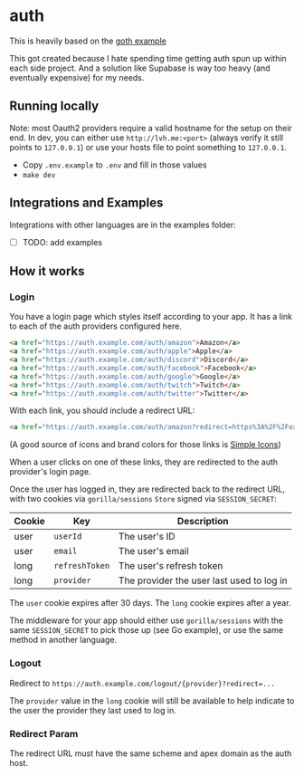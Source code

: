 # auth

This is heavily based on the [goth example](https://github.com/markbates/goth/blob/master/examples/main.go)

This got created because I hate spending time getting auth spun up within each 
side project. And a solution like Supabase is way too heavy (and eventually 
expensive) for my needs.

## Running locally

Note: most Oauth2 providers require a valid hostname for the setup on their end.
In dev, you can either use `http://lvh.me:<port>` (always verify it still points to
`127.0.0.1`) or use your hosts file to point something to `127.0.0.1`.

- Copy `.env.example` to `.env` and fill in those values
- `make dev`

## Integrations and Examples

Integrations with other languages are in the examples folder:

- [ ] TODO: add examples

## How it works

### Login

You have a login page which styles itself according to your app. It has a link
to each of the auth providers configured here.

```html
<a href="https://auth.example.com/auth/amazon">Amazon</a>
<a href="https://auth.example.com/auth/apple">Apple</a>
<a href="https://auth.example.com/auth/discord">Discord</a>
<a href="https://auth.example.com/auth/facebook">Facebook</a>
<a href="https://auth.example.com/auth/google">Google</a>
<a href="https://auth.example.com/auth/twitch">Twitch</a>
<a href="https://auth.example.com/auth/twitter">Twitter</a>
```

With each link, you should include a redirect URL:

```html
<a href="https://auth.example.com/auth/amazon?redirect=https%3A%2F%2Fexample.com%2Fuser%2Fprofile">Amazon</a>
```

(A good source of icons and brand colors for those links is [Simple Icons](https://simpleicons.org/))

When a user clicks on one of these links, they are redirected to the auth
provider's login page.

Once the user has logged in, they are redirected back to the redirect URL, with
two cookies via `gorilla/sessions` `Store` signed via `SESSION_SECRET`:

| Cookie | Key | Description |
| --- | --- | --- |
| user | `userId` | The user's ID |
| user | `email` | The user's email |
| long | `refreshToken` | The user's refresh token |
| long | `provider` | The provider the user last used to log in|

The `user` cookie expires after 30 days. The `long` cookie expires after a year.

The middleware for your app should either use `gorilla/sessions` with the same
`SESSION_SECRET` to pick those up (see Go example), or use the same method
in another language.

### Logout

Redirect to `https://auth.example.com/logout/{provider}?redirect=...`

The `provider` value in the `long` cookie will still be available to help indicate
to the user the provider they last used to log in.

### Redirect Param

The redirect URL must have the same scheme and apex domain as the auth host.

